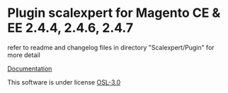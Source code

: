 # Plugin scalexpert for Magento CE & EE 2.4.4, 2.4.6, 2.4.7

refer to readme and changelog files in directory "Scalexpert/Pugin" for more detail

[Documentation](https://docs.scalexpert.societegenerale.com/apidocs/3mLlrPx3sPtekcQvEEUg/integration-guides/integrations-modes/plugins/magento)

This software is under license [OSL-3.0](https://github.com/scalexpert/scalexpert-magento#OSL-3.0-1-ov-file)

